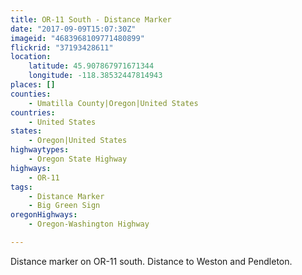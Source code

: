 ```yaml
---
title: OR-11 South - Distance Marker
date: "2017-09-09T15:07:30Z"
imageid: "4683968109771480899"
flickrid: "37193428611"
location:
    latitude: 45.907867971671344
    longitude: -118.38532447814943
places: []
counties:
    - Umatilla County|Oregon|United States
countries:
    - United States
states:
    - Oregon|United States
highwaytypes:
    - Oregon State Highway
highways:
    - OR-11
tags:
    - Distance Marker
    - Big Green Sign
oregonHighways:
    - Oregon-Washington Highway

---
```

Distance marker on OR-11 south.  Distance to Weston and Pendleton.